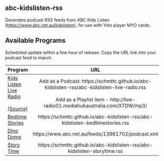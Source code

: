 ## abc-kidslisten-rss
Generates podcast RSS feeds from ABC Kids Listen (https://www.abc.net.au/kidslisten), for use with Yoto player MYO cards.

## Available Programs
Scheduled update within a few hour of release. Copy the URL link into your podcast feed to import.

<table>
  <thead>
    <tr>
      <th align="left">Program</th>
      <th align="center">URL</th>
    </tr>
  </thead>
  <tbody>
    <tr>
      <td><a href="https://www.abc.net.au/listenlive/kidslisten">Kids Listen Live Radio</a><br><br><a href="https://www.reddit.com/r/YotoPlayer/comments/1eq41e1/abc_kids_streaming_radio_urls_for_myo_cards/" align="center">(Source)</a></td>
      <td align="center">Add as a Podcast: https://schmttc.github.io/abc-kidslisten-rss/abc-kidslisten-live-radio.rss<br><br>Add as a Playlist item - http://live-radio01.mediahubaustralia.com/XTDW/mp3/</td>
    </tr>
    <tr>
      <td><a href="https://www.abc.net.au/kidslisten/programs/bedtime-stories">Bedtime Stories</a></td>
      <td align="center">https://schmttc.github.io/abc-kidslisten-rss/abc-kidslisten-bedtimestories.rss</td>
    </tr>
    <tr>
      <td><a href="https://www.abc.net.au/kidslisten/programs/dino-dome">Dino Dome</a></td>
      <td align="center">https://www.abc.net.au/feeds/13961702/podcast.xml</td>
    </tr>
    <tr>
      <td><a href="https://www.abc.net.au/kidslisten/programs/story-time">Story Time</a></td>
      <td align="center">https://schmttc.github.io/abc-kidslisten-rss/abc-kidslisten-storytime.rss</td>
    </tr>
  </tbody>
</table>

